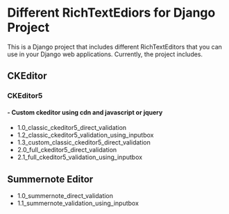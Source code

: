 # Different RichTextEdiors for Django Project

This is a Django project that includes different RichTextEditors that you can use in your Django web applications. Currently, the project includes.

## CKEditor
### CKEditor5

#### - Custom ckeditor using cdn and javascript or jquery
- 1.0_classic_ckeditor5_direct_validation
- 1.2_classic_ckeditor5_validation_using_inputbox
- 1.3_custom_classic_ckeditor5_direct_validation
- 2.0_full_ckeditor5_direct_validation
- 2.1_full_ckeditor5_validation_using_inputbox

## Summernote Editor
- 1.0_summernote_direct_validation
- 1.1_summernote_validation_using_inputbox